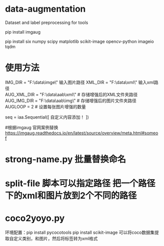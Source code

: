 # data-augmentation
Dataset and label preprocessing for tools

pip install imgaug

pip install six numpy scipy matplotlib scikit-image opencv-python imageio tqdm

# 使用方法 
 IMG_DIR = "F:\\data\\imge\\"  输入图片路径
 XML_DIR = "F:\\data\\xml\\"   输入xml路径  
 AUG_XML_DIR = "F:\\data\\aab\\xml\\"  # 存储增强后的XML文件夹路径
 AUG_IMG_DIR = "F:\\data\\aab\\img\\"  # 存储增强后的图片文件夹路径  
 AUGLOOP = 2  # 设置每张图片增强的数量  

seq = iaa.Sequential([ 
自定义内容添加！ 
    ])  

#根据imgaug 官网案例替换
 https://imgaug.readthedocs.io/en/latest/source/overview/meta.html#someof 

# strong-name.py 批量替换命名

# split-file  脚本可以指定路径 把一个路径下的xml和图片放到2个不同的路径
# coco2yoyo.py 
环境配置：pip install pycocotools 
         pip install scikit-image
可以将coco数据集提取自定义类别，和图片，然后将标签转为xml格式
